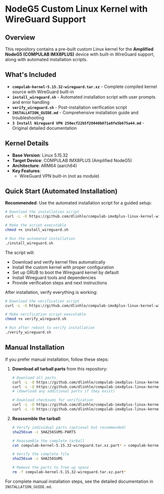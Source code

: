 # NodeG5 Custom Linux Kernel with WireGuard Support

## Overview

This repository contains a pre-built custom Linux kernel for the **Amplified NodeG5 (COMPULAB IMX8PLUS)** device with built-in WireGuard support, along with automated installation scripts.

## What's Included

- **`compulab-kernel-5.15.32-wireguard.tar.xz`** - Complete compiled kernel source with WireGuard built-in
- **`install_wireguard.sh`** - Automated installation script with user prompts and error handling
- **`verify_wireguard.sh`** - Post-installation verification script
- **`INSTALLATION_GUIDE.md`** - Comprehensive installation guide and troubleshooting
- **`3 Install Wireguard VPN 250ecf22b5f28040b071e8fe5b675a44.md`** - Original detailed documentation

## Kernel Details

- **Base Version**: Linux 5.15.32
- **Target Device**: COMPULAB IMX8PLUS (Amplified NodeG5)
- **Architecture**: ARM64 (aarch64)
- **Key Features**:
  - WireGuard VPN built-in (not as module)

## Quick Start (Automated Installation)

**Recommended**: Use the automated installation script for a guided setup:

```bash
# Download the installation script
curl -L -O https://github.com/dlinhle/compulab-imx8plus-linux-kernel-wireguard/raw/main/install_wireguard.sh

# Make the script executable
chmod +x install_wireguard.sh

# Run the automated installation
./install_wireguard.sh
```

The script will:
- Download and verify kernel files automatically
- Install the custom kernel with proper configuration
- Set up GRUB to boot the Wireguard kernel by default
- Install Wireguard tools and dependencies
- Provide verification steps and next instructions

After installation, verify everything is working:
```bash
# Download the verification script
curl -L -O https://github.com/dlinhle/compulab-imx8plus-linux-kernel-wireguard/raw/main/verify_wireguard.sh

# Make verification script executable
chmod +x verify_wireguard.sh

# Run after reboot to verify installation
./verify_wireguard.sh
```

## Manual Installation

If you prefer manual installation, follow these steps:

1. **Download all tarball parts** from this repository:
   ```bash
   # Download all parts
   curl -L -O https://github.com/dlinhle/compulab-imx8plus-linux-kernel-wireguard/raw/main/compulab-kernel-5.15.32-wireguard.tar.xz.partaa
   curl -L -O https://github.com/dlinhle/compulab-imx8plus-linux-kernel-wireguard/raw/main/compulab-kernel-5.15.32-wireguard.tar.xz.partab
   # (download any additional parts if they exist)

   # Download checksums for verification
   curl -L -O https://github.com/dlinhle/compulab-imx8plus-linux-kernel-wireguard/raw/main/SHA256SUMS
   curl -L -O https://github.com/dlinhle/compulab-imx8plus-linux-kernel-wireguard/raw/main/SHA256SUMS-PARTS
   ```

2. **Reassemble the tarball**:
   ```bash
   # Verify individual parts (optional but recommended)
   sha256sum -c SHA256SUMS-PARTS
   
   # Reassemble the complete tarball
   cat compulab-kernel-5.15.32-wireguard.tar.xz.part* > compulab-kernel-5.15.32-wireguard.tar.xz
   
   # Verify the complete file
   sha256sum -c SHA256SUMS

   # Remove the parts to free up space
   rm -f compulab-kernel-5.15.32-wireguard.tar.xz.part*
   ```

For complete manual installation steps, see the detailed documentation in `INSTALLATION_GUIDE.md`.